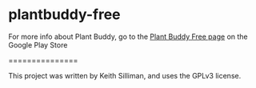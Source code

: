 plantbuddy-free
===============

For more info about Plant Buddy, go to the <a href="https://play.google.com/store/apps/details?id=com.aftgg.plantbuddy">Plant Buddy Free page</a> on the Google Play Store 

===============

This project was written by Keith Silliman, and uses the GPLv3 license.
